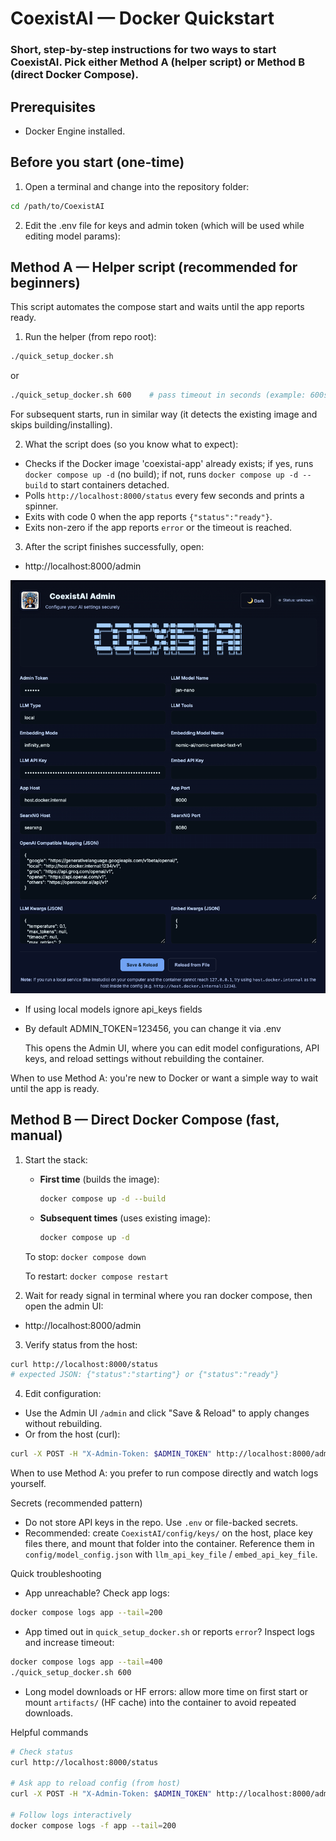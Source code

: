 # CoexistAI — Docker Quickstart

### Short, step-by-step instructions for two ways to start CoexistAI. Pick either Method A (helper script) or Method B (direct Docker Compose).

## Prerequisites
- Docker Engine installed.

## Before you start (one-time)
1. Open a terminal and change into the repository folder:

```bash
cd /path/to/CoexistAI
```

2. Edit the .env file for keys and admin token (which will be used while editing model params):


## Method A — Helper script (recommended for beginners)
This script automates the compose start and waits until the app reports ready.

1. Run the helper (from repo root):

```bash
./quick_setup_docker.sh 
```
or 

```bash       # default timeout 300s
./quick_setup_docker.sh 600    # pass timeout in seconds (example: 600s = 10min)
```

   For subsequent starts, run in similar way  (it detects the existing image and skips building/installing).

2. What the script does (so you know what to expect):
- Checks if the Docker image 'coexistai-app' already exists; if yes, runs `docker compose up -d` (no build); if not, runs `docker compose up -d --build` to start containers detached.
- Polls `http://localhost:8000/status` every few seconds and prints a spinner.
- Exits with code 0 when the app reports `{"status":"ready"}`.
- Exits non-zero if the app reports `error` or the timeout is reached.

3. After the script finishes successfully, open:

- http://localhost:8000/admin

![Admin ui](./artifacts/admin_ui.png)

- If using local models ignore api_keys fields

- By default ADMIN_TOKEN=123456, you can change it via .env

   This opens the Admin UI, where you can edit model configurations, API keys, and reload settings without rebuilding the container.

When to use Method A: you're new to Docker or want a simple way to wait until the app is ready.


## Method B — Direct Docker Compose (fast, manual)
1. Start the stack:

   - **First time** (builds the image):
     ```bash
     docker compose up -d --build
     ```

   - **Subsequent times** (uses existing image):
     ```bash
     docker compose up -d
     ```

   To stop: `docker compose down`

   To restart: `docker compose restart`

2. Wait for ready signal in terminal where you ran docker compose, then open the admin UI:

- http://localhost:8000/admin

3. Verify status from the host:

```bash
curl http://localhost:8000/status
# expected JSON: {"status":"starting"} or {"status":"ready"}
```

4. Edit configuration:
- Use the Admin UI `/admin` and click "Save & Reload" to apply changes without rebuilding.
- Or from the host (curl):

```bash
curl -X POST -H "X-Admin-Token: $ADMIN_TOKEN" http://localhost:8000/admin/reload-config
```

When to use Method A: you prefer to run compose directly and watch logs yourself.

Secrets (recommended pattern)
- Do not store API keys in the repo. Use `.env` or file-backed secrets.
- Recommended: create `CoexistAI/config/keys/` on the host, place key files there, and mount that folder into the container. Reference them in `config/model_config.json` with `llm_api_key_file` / `embed_api_key_file`.

Quick troubleshooting
- App unreachable? Check app logs:

```bash
docker compose logs app --tail=200
```

- App timed out in `quick_setup_docker.sh` or reports `error`? Inspect logs and increase timeout:

```bash
docker compose logs app --tail=400
./quick_setup_docker.sh 600
```

- Long model downloads or HF errors: allow more time on first start or mount `artifacts/` (HF cache) into the container to avoid repeated downloads.

Helpful commands

```bash
# Check status
curl http://localhost:8000/status

# Ask app to reload config (from host)
curl -X POST -H "X-Admin-Token: $ADMIN_TOKEN" http://localhost:8000/admin/reload-config

# Follow logs interactively
docker compose logs -f app --tail=200
```

